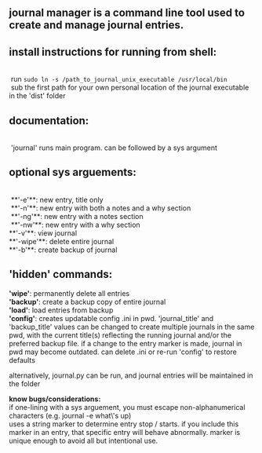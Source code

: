 ## journal manager is a command line tool used to create and manage journal entries.

## install instructions for running from shell:
<br /> run `sudo ln -s /path_to_journal_unix_executable /usr/local/bin`<br /> sub the first path for your own personal location of the journal executable in the 'dist' folder<br />

## documentation:
<br /> 'journal' runs main program. can be followed by a sys argument<br />

## optional sys arguements:
<br />
 **'-e'**: new entry, title only<br /> **'-n'**: new entry with both a notes and a why section<br /> **'-ng'**: new entry with a notes section<br /> **'-nw'**: new entry with a why section<br />
**'-v'**: view journal<br />
**'-wipe'**: delete entire journal<br />
**'-b'**: create backup of journal

## 'hidden' commands:<br />
**'wipe'**: permanently delete all entries<br />
**'backup'**: create a backup copy of entire journal<br />
**'load'**: load entries from backup<br />
**'config'**: creates updatable config .ini in pwd. 'journal_title' and 'backup_title' values can be changed to create multiple journals in the same pwd, with the current title(s) reflecting the running journal and/or the preferred backup file. if a change to the entry marker is made, journal in pwd may become outdated. can delete .ini or re-run 'config' to restore defaults<br />

alternatively, journal.py can be run, and journal entries will be maintained in the folder

**know bugs/considerations:**<br />
if one-lining with a sys arguement, you must escape non-alphanumerical characters (e.g. journal -e what\\'s up)<br />
uses a string marker to determine entry stop / starts. if you include this marker in an entry, that specific entry will behave abnormally. marker is unique enough to avoid all but intentional use.